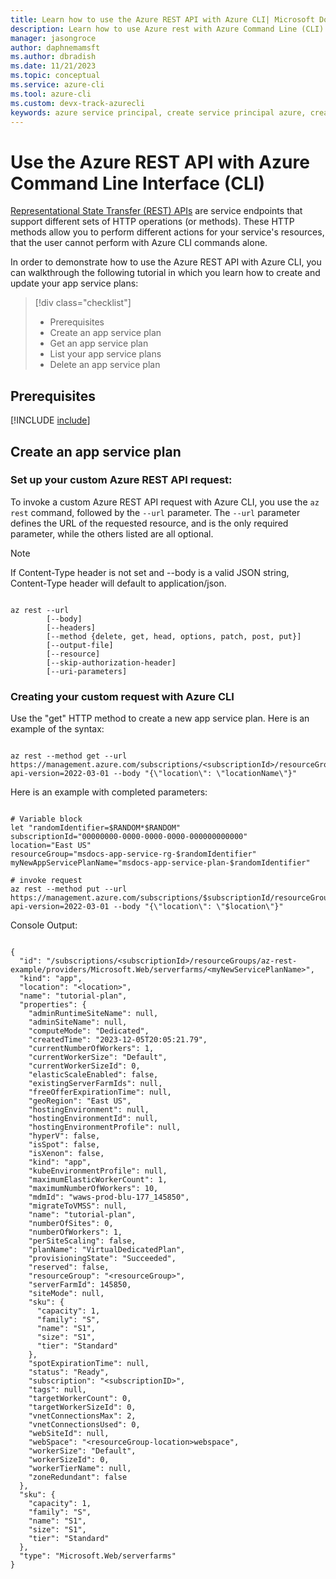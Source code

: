 ```yaml
---
title: Learn how to use the Azure REST API with Azure CLI| Microsoft Docs
description: Learn how to use Azure rest with Azure Command Line (CLI). 
manager: jasongroce
author: daphnemamsft
ms.author: dbradish
ms.date: 11/21/2023
ms.topic: conceptual
ms.service: azure-cli
ms.tool: azure-cli
ms.custom: devx-track-azurecli
keywords: azure service principal, create service principal azure, create service principal azure cli
---
```


# Use the Azure REST API with Azure Command Line Interface (CLI)

[Representational State Transfer (REST) APIs](/rest/api/gettingstarted/#components-of-a-rest-api-requestresponse) are service endpoints that support different sets of HTTP operations (or methods). These HTTP methods allow you to perform different actions for your service's resources, that the user cannot perform with Azure CLI commands alone. 

In order to demonstrate how to use the Azure REST API with Azure CLI, you can walkthrough the following tutorial in which you learn how to create and update your app service plans:

> [!div class="checklist"]
>
> * Prerequisites
> * Create an app service plan 
> * Get an app service plan 
> * List your app service plans
> * Delete an app service plan 

## Prerequisites 

[!INCLUDE [include](~/articles/reusable-content/azure-cli/azure-cli-prepare-your-environment-no-header.md)]

## Create an app service plan 

### Set up your custom Azure REST API request:

To invoke a custom Azure REST API request with Azure CLI, you use the `az rest` command, followed by the `--url` parameter. The `--url` parameter defines the URL of the requested resource, and is the only required parameter, while the others listed are all optional. 

> [!NOTE]
> If Content-Type header is not set and --body is a valid JSON string, Content-Type header will default to application/json.

```azurecli-interactive

az rest --url
        [--body]
        [--headers]
        [--method {delete, get, head, options, patch, post, put}]
        [--output-file]
        [--resource]
        [--skip-authorization-header]
        [--uri-parameters]
```

### Creating your custom request with Azure CLI 

Use the "get" HTTP method to create a new app service plan. Here is an example of the syntax:

```azurecli-interactive

az rest --method get --url https://management.azure.com/subscriptions/<subscriptionId>/resourceGroups/<resourceGroupName>/providers/Microsoft.Web/serverfarms/<myNewAppServiceName>?api-version=2022-03-01 --body "{\"location\": \"locationName\"}" 

```

Here is an example with completed parameters:

```azurecli-interactive

# Variable block
let "randomIdentifier=$RANDOM*$RANDOM"
subscriptionId="00000000-0000-0000-0000-000000000000"
location="East US"
resourceGroup="msdocs-app-service-rg-$randomIdentifier"
myNewAppServicePlanName="msdocs-app-service-plan-$randomIdentifier"

# invoke request
az rest --method put --url  https://management.azure.com/subscriptions/$subscriptionId/resourceGroups/$resourceGroup/providers/Microsoft.Web/serverfarms/$myNewAppServicePlanName?api-version=2022-03-01 --body "{\"location\": \"$location\"}"

```

Console Output:

```output

{
  "id": "/subscriptions/<subscriptionId>/resourceGroups/az-rest-example/providers/Microsoft.Web/serverfarms/<myNewServicePlanName>",
  "kind": "app",
  "location": "<location>",
  "name": "tutorial-plan",
  "properties": {
    "adminRuntimeSiteName": null,
    "adminSiteName": null,
    "computeMode": "Dedicated",
    "createdTime": "2023-12-05T20:05:21.79",
    "currentNumberOfWorkers": 1,
    "currentWorkerSize": "Default",
    "currentWorkerSizeId": 0,
    "elasticScaleEnabled": false,
    "existingServerFarmIds": null,
    "freeOfferExpirationTime": null,
    "geoRegion": "East US",
    "hostingEnvironment": null,
    "hostingEnvironmentId": null,
    "hostingEnvironmentProfile": null,
    "hyperV": false,
    "isSpot": false,
    "isXenon": false,
    "kind": "app",
    "kubeEnvironmentProfile": null,
    "maximumElasticWorkerCount": 1,
    "maximumNumberOfWorkers": 10,
    "mdmId": "waws-prod-blu-177_145850",
    "migrateToVMSS": null,
    "name": "tutorial-plan",
    "numberOfSites": 0,
    "numberOfWorkers": 1,
    "perSiteScaling": false,
    "planName": "VirtualDedicatedPlan",
    "provisioningState": "Succeeded",
    "reserved": false,
    "resourceGroup": "<resourceGroup>",
    "serverFarmId": 145850,
    "siteMode": null,
    "sku": {
      "capacity": 1,
      "family": "S",
      "name": "S1",
      "size": "S1",
      "tier": "Standard"
    },
    "spotExpirationTime": null,
    "status": "Ready",
    "subscription": "<subscriptionID>",
    "tags": null,
    "targetWorkerCount": 0,
    "targetWorkerSizeId": 0,
    "vnetConnectionsMax": 2,
    "vnetConnectionsUsed": 0,
    "webSiteId": null,
    "webSpace": "<resourceGroup-location>webspace",
    "workerSize": "Default",
    "workerSizeId": 0,
    "workerTierName": null,
    "zoneRedundant": false
  },
  "sku": {
    "capacity": 1,
    "family": "S",
    "name": "S1",
    "size": "S1",
    "tier": "Standard"
  },
  "type": "Microsoft.Web/serverfarms"
}

```